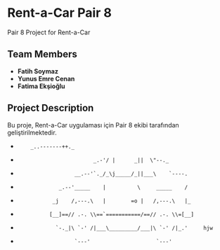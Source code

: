 # Rent-a-Car Pair 8

Pair 8 Project for Rent-a-Car

## Team Members
- **Fatih Soymaz**
- **Yunus Emre Cenan**
- **Fatima Ekşioğlu**

## Project Description
Bu proje, Rent-a-Car uygulaması için Pair 8 ekibi tarafından geliştirilmektedir.

*         _..-------++._
*                             _.-'/ |      _||  \"--._
*                       __.--'`._/_\j_____/_||___\    `----.
*                  _.--'_____    |          \     _____    /
*                _j    /,---.\   |        =o |   /,---.\   |_
*               [__]==// .-. \\==`===========/==// .-. \\=[__]
*                 `-._|\ `-' /|___\_________/___|\ `-' /|_.'     hjw
*                       `---'                     `---'
